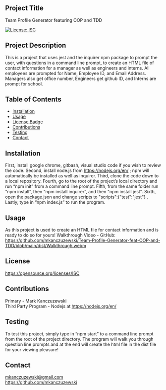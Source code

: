 ## Project Title
Team Profile Generator featuring OOP and TDD

[![License: ISC](https://img.shields.io/badge/License-ISC-blue.svg)](https://opensource.org/licenses/ISC) 

## Project Description
This is a project that uses jest and the inquirer npm package to prompt the user, with questions in a command line prompt, to create an HTML file of contact information for a manager as well as engineers and interns. All employees are prompted for Name, Employee ID, and Email Address. Managers also get office number, Engineers get github ID, and Interns are prompt for school.  

## Table of Contents
* [Installation](#installation)
* [Usage](#usage)
* [License Badge](#license)
* [Contributions](#contributions)
* [Testing](#testing)
* [Contact](#contact)

## Installation
First, install google chrome, gitbash, visual studio code if you wish to review the code. Second, install node.js from https://nodejs.org/en/ ; npm will automatically be installed as well as inquirer.  Third, clone the code down to a local repository. Fourth, go to the root of the project’s local directory and run “npm init” from a command line prompt. Fifth, from the same folder run “npm install”, then “npm install inquirer”, and then "npm install jest". Sixth, open the package.json and change scripts to "scripts":{"test":"jest"} . Lastly, type in “npm index.js” to run the program. 

## Usage
As this project is used to create an HTML file for contact information and is ready to do so for yours! 
Walkthrough Video - 
GitHub: https://github.com/mkanczuzewski/Team-Profile-Generator-feat-OOP-and-TDD/blob/main/dist/Walkthrough.webm

## License
https://opensource.org/licenses/ISC

## Contributions
Primary - Mark Kanczuzewski <br />
Third Party Program - Nodejs at https://nodejs.org/en/ 

## Testing
To test this project, simply type in “npm start” to a command line prompt from the root of the project directory. The program will walk you through question line prompts and at the end will create the html file in the dist file for your viewing pleasure!

## Contact
mkanczuzewski@gmail.com <br />
https://github.com/mkanczuzewski 